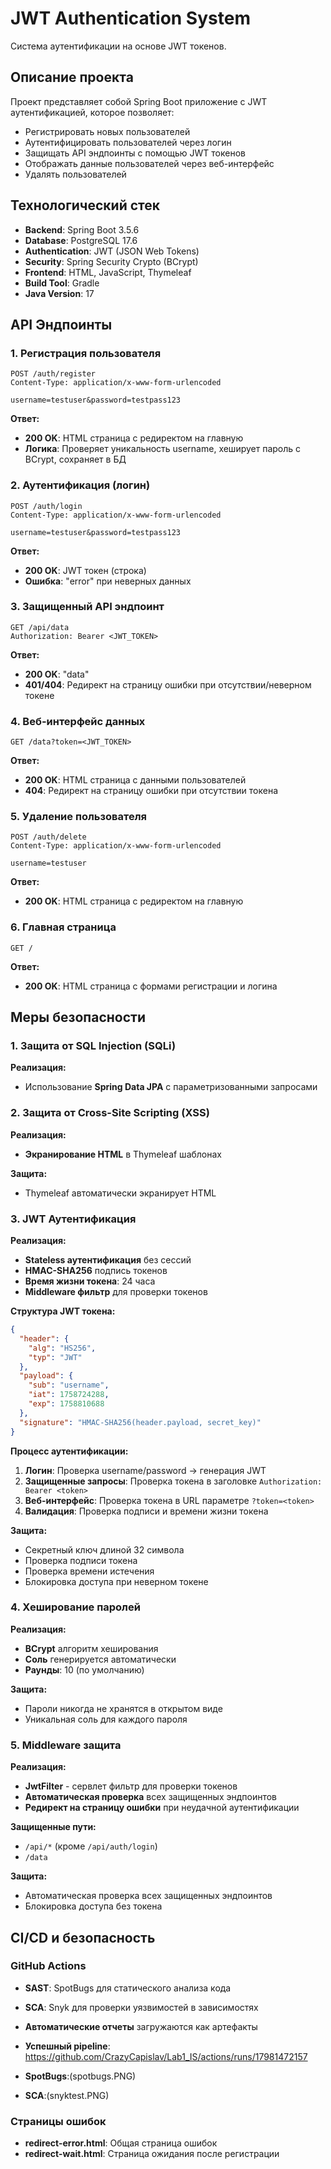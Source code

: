 # JWT Authentication System

Система аутентификации на основе JWT токенов.

## Описание проекта

Проект представляет собой Spring Boot приложение с JWT аутентификацией, которое позволяет:
- Регистрировать новых пользователей
- Аутентифицировать пользователей через логин
- Защищать API эндпоинты с помощью JWT токенов
- Отображать данные пользователей через веб-интерфейс
- Удалять пользователей

## Технологический стек

- **Backend**: Spring Boot 3.5.6
- **Database**: PostgreSQL 17.6
- **Authentication**: JWT (JSON Web Tokens)
- **Security**: Spring Security Crypto (BCrypt)
- **Frontend**: HTML, JavaScript, Thymeleaf
- **Build Tool**: Gradle
- **Java Version**: 17

## API Эндпоинты

### 1. Регистрация пользователя
```http
POST /auth/register
Content-Type: application/x-www-form-urlencoded

username=testuser&password=testpass123
```

**Ответ:**
- **200 OK**: HTML страница с редиректом на главную
- **Логика**: Проверяет уникальность username, хеширует пароль с BCrypt, сохраняет в БД

### 2. Аутентификация (логин)
```http
POST /auth/login
Content-Type: application/x-www-form-urlencoded

username=testuser&password=testpass123
```

**Ответ:**
- **200 OK**: JWT токен (строка)
- **Ошибка**: "error" при неверных данных

### 3. Защищенный API эндпоинт
```http
GET /api/data
Authorization: Bearer <JWT_TOKEN>
```

**Ответ:**
- **200 OK**: "data"
- **401/404**: Редирект на страницу ошибки при отсутствии/неверном токене

### 4. Веб-интерфейс данных
```http
GET /data?token=<JWT_TOKEN>
```

**Ответ:**
- **200 OK**: HTML страница с данными пользователей
- **404**: Редирект на страницу ошибки при отсутствии токена

### 5. Удаление пользователя
```http
POST /auth/delete
Content-Type: application/x-www-form-urlencoded

username=testuser
```

**Ответ:**
- **200 OK**: HTML страница с редиректом на главную

### 6. Главная страница
```http
GET /
```

**Ответ:**
- **200 OK**: HTML страница с формами регистрации и логина

## Меры безопасности

### 1. Защита от SQL Injection (SQLi)

**Реализация:**
- Использование **Spring Data JPA** с параметризованными запросами



### 2. Защита от Cross-Site Scripting (XSS)

**Реализация:**
- **Экранирование HTML** в Thymeleaf шаблонах



**Защита:**
- Thymeleaf автоматически экранирует HTML


### 3. JWT Аутентификация

**Реализация:**
- **Stateless аутентификация** без сессий
- **HMAC-SHA256** подпись токенов
- **Время жизни токена**: 24 часа
- **Middleware фильтр** для проверки токенов

**Структура JWT токена:**
```json
{
  "header": {
    "alg": "HS256",
    "typ": "JWT"
  },
  "payload": {
    "sub": "username",
    "iat": 1758724288,
    "exp": 1758810688
  },
  "signature": "HMAC-SHA256(header.payload, secret_key)"
}
```

**Процесс аутентификации:**
1. **Логин**: Проверка username/password → генерация JWT
2. **Защищенные запросы**: Проверка токена в заголовке `Authorization: Bearer <token>`
3. **Веб-интерфейс**: Проверка токена в URL параметре `?token=<token>`
4. **Валидация**: Проверка подписи и времени жизни токена

**Защита:**
- Секретный ключ длиной 32 символа
- Проверка подписи токена
- Проверка времени истечения
- Блокировка доступа при неверном токене

### 4. Хеширование паролей

**Реализация:**
- **BCrypt** алгоритм хеширования
- **Соль** генерируется автоматически
- **Раунды**: 10 (по умолчанию)



**Защита:**
- Пароли никогда не хранятся в открытом виде
- Уникальная соль для каждого пароля

### 5. Middleware защита

**Реализация:**
- **JwtFilter** - сервлет фильтр для проверки токенов
- **Автоматическая проверка** всех защищенных эндпоинтов
- **Редирект на страницу ошибки** при неудачной аутентификации


**Защищенные пути:**
- `/api/*` (кроме `/api/auth/login`)
- `/data`

**Защита:**
- Автоматическая проверка всех защищенных эндпоинтов
- Блокировка доступа без токена


## CI/CD и безопасность

### GitHub Actions
- **SAST**: SpotBugs для статического анализа кода
- **SCA**: Snyk для проверки уязвимостей в зависимостях
- **Автоматические отчеты** загружаются как артефакты

- **Успешный pipeline**: https://github.com/CrazyCapislav/Lab1_IS/actions/runs/17981472157
- **SpotBugs**:(spotbugs.PNG)
- **SCA**:(snyktest.PNG)

### Страницы ошибок
- **redirect-error.html**: Общая страница ошибок
- **redirect-wait.html**: Страница ожидания после регистрации


